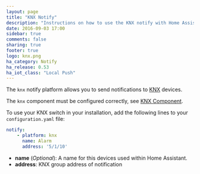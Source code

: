 ```yaml
---
layout: page
title: "KNX Notify"
description: "Instructions on how to use the KNX notify with Home Assistant."
date: 2016-09-03 17:00
sidebar: true
comments: false
sharing: true
footer: true
logo: knx.png
ha_category: Notify
ha_release: 0.53
ha_iot_class: "Local Push"
---
```


The `knx` notify platform allows you to send notifications to [KNX](http://www.knx.org) devices.

The `knx` component must be configured correctly, see [KNX Component](/components/knx).

To use your KNX switch in your installation, add the following lines to your `configuration.yaml` file:

```yaml
notify:
    - platform: knx
      name: Alarm
      address: '5/1/10'
```

* **name** (*Optional*): A name for this devices used within Home Assistant.
* **address**: KNX group address of notification
